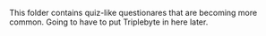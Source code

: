 This folder contains quiz-like questionares that are becoming more common. Going to have to put Triplebyte in here later.